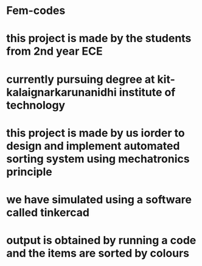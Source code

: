 # Fem-codes
# this project is made by the students from 2nd year ECE
# currently pursuing degree at kit- kalaignarkarunanidhi institute of technology
# this project is made by us iorder to design and implement automated sorting system using mechatronics principle
# we have simulated using a software called tinkercad
# output is obtained by running a code and the items are sorted by colours
